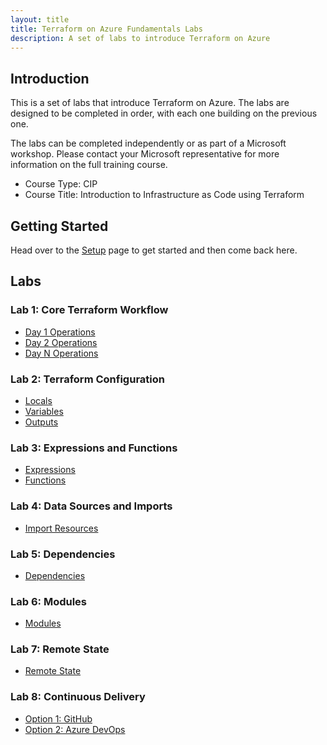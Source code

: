 ```yaml
---
layout: title
title: Terraform on Azure Fundamentals Labs
description: A set of labs to introduce Terraform on Azure
---
```


## Introduction

This is a set of labs that introduce Terraform on Azure. The labs are designed to be completed in order, with each one building on the previous one.

The labs can be completed independently or as part of a Microsoft workshop. Please contact your Microsoft representative for more information on the full training course.

* Course Type: CIP
* Course Title: Introduction to Infrastructure as Code using Terraform

## Getting Started

Head over to the [Setup](setup.md) page to get started and then come back here.

## Labs

### Lab 1: Core Terraform Workflow

* [Day 1 Operations](01-core-terraform-workflow/01-day-1-operations.md)
* [Day 2 Operations](01-core-terraform-workflow/02-day-2-operations.md)
* [Day N Operations](01-core-terraform-workflow/03-day-n-operations.md)

### Lab 2: Terraform Configuration

* [Locals](2_tf_config/1_locals.md)
* [Variables](2_tf_config/2_variables.md)
* [Outputs](2_tf_config/3_outputs.md)

### Lab 3: Expressions and Functions

* [Expressions](3_expressions_and_functions/1_expressions.md)
* [Functions](3_expressions_and_functions/2_functions.md)

### Lab 4: Data Sources and Imports

* [Import Resources](4_data_sources_and_imports/1_import_resources.md)

### Lab 5: Dependencies

* [Dependencies](5_dependencies/1_dependencies.md)

### Lab 6: Modules

* [Modules](6_modules/1_module.md)

### Lab 7: Remote State

* [Remote State](7_remote_state/1_remote_state.md)

### Lab 8: Continuous Delivery

* [Option 1: GitHub](9_continuous_delivery/1_github.md)
* [Option 2: Azure DevOps](9_continuous_delivery/2_azure_devops.md)
